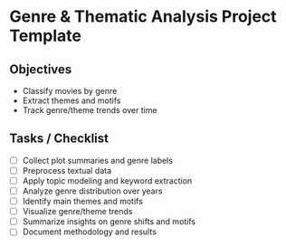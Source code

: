 # Genre & Thematic Analysis Project Template

## Objectives
- Classify movies by genre
- Extract themes and motifs
- Track genre/theme trends over time

## Tasks / Checklist
- [ ] Collect plot summaries and genre labels
- [ ] Preprocess textual data
- [ ] Apply topic modeling and keyword extraction
- [ ] Analyze genre distribution over years
- [ ] Identify main themes and motifs
- [ ] Visualize genre/theme trends
- [ ] Summarize insights on genre shifts and motifs
- [ ] Document methodology and results
